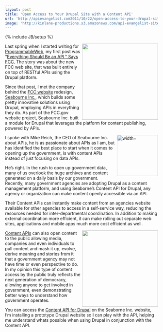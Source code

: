 ```yaml
---
layout: post
title: 'Open Access to Your Drupal Site with a Content API'
url: 'http://apievangelist.com2011/10/22/open-access-to-your-drupal-site-with-a-content-api/'
image: 'http://kinlane-productions.s3.amazonaws.com/api-evangelist-site/blog/Content-API-Drupal-1.png'
---
```

{% include JB/setup %}
<p>
     <a title="Seaborne Inc." href="http://seabourneinc.com/"><img src="http://kinlane-productions.s3.amazonaws.com/api-evangelist/seabourne-inc/Seabourne.png"  width="250" align="right" /></a>
</p>
<p>
     Last spring when I started writing for <a title="ProgrammableWeb" href="http://blog.programmableweb.com">ProgrammableWeb</a>, my first post was "<a title="Everything Site Should Be An API" href="http://blog.programmableweb.com/2011/04/06/everything-should-be-an-api-says-fcc/">Everything Should Be an API," Says FCC.</a> The story was about the new FCC web site, that was built entirely on top of RESTful APIs using the Drupal platform.
</p>
<p>
     Since that post, I met the company behind the <a title="FCC Website" href="http://www.fcc.gov/">FCC website</a> redesign, <a title="Seaborne Inc." href="http://seabourneinc.com/">Seabourne Inc.</a>, which builds some pretty innovative solutions using Drupal, employing APIs in everything they do. As part of the FCC.gov website project, Seabourne Inc. built a module for Drupal that leverages the platform for content publishing, powered by APIs.
</p>
<p>
     <a title="Seaborne Inc." href="http://www.fcc.gov/"><img src="http://kinlane-productions.s3.amazonaws.com/api-evangelist/fcc/FCC-Logo.jpg" alt=" width=" width="135" align="right" /></a>
</p>
<p>
     I spoke with Mike Reich, the CEO of Seabourne Inc. about APIs, he is as passionate about APIs as I am, but has identified the best place to start when it comes to opening up the government, is with content APIs instead of just focusing on data APIs.
</p>
<p>
     He’s right. In the rush to open up government data, many of us overlook the huge archives and content generated on a daily basis by our government. Recently, many government agencies are adopting Drupal as a content management platform, and using Seaborne’s Content API for Drupal, any agency or organization can make content openly accessible via an API.
</p>
<p>
     Their Content APIs can instantly make content from an agencies website available for other agencies to access in a self-service way, reducing the resources needed for inter-departmental coordination. In addition to making external coordination more efficient, it can make rolling out separate web sites, applications and mobile apps much more cost efficient as well.
</p>
<p>
     <a title="Seaborne Inc." href="http://seabourneinc.com/projects/contentapi/"><img src="http://kinlane-productions.s3.amazonaws.com/api-evangelist/seabourne-inc/Content-API-Drupal-1.png"  width="250" align="right" /></a>
</p>
<p>
     <a title="Content APIs" href="http://seabourneinc.com/projects/contentapi/">Content APIs</a> can also open content to the public allowing media, companies and even individuals to pull content and mash it up, evolve, derive meaning and stories from it that a government agency may not have time or even perspective to do. In my opinion this type of content access by the public truly reflects the next generation of democracy, allowing anyone to get involved in government, even demonstrating better ways to understand how government operates.
</p>
<p>
     You can access the <a title="Content API for Drupal" href="http://seabourneinc.com/projects/contentapi/">Content API for Drupal</a> on the Seaborne Inc. website, I’m installing a prototype Drupal website so I can play with the API, helping me understand whats possible when using Drupal in conjunction with the Content API.
</p>
